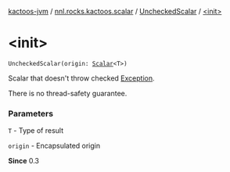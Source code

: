 [kactoos-jvm](../../index.md) / [nnl.rocks.kactoos.scalar](../index.md) / [UncheckedScalar](index.md) / [&lt;init&gt;](.)

# &lt;init&gt;

`UncheckedScalar(origin: `[`Scalar`](../../nnl.rocks.kactoos/-scalar/index.md)`<T>)`

Scalar that doesn't throw checked [Exception](https://kotlinlang.org/api/latest/jvm/stdlib/kotlin/-exception/index.html).

There is no thread-safety guarantee.

### Parameters

`T` - Type of result

`origin` - Encapsulated origin

**Since**
0.3

